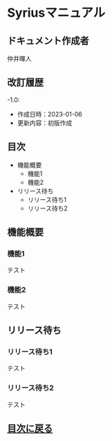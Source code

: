 # Syriusマニュアル

## ドキュメント作成者
仲井暉人

## 改訂履歴
-1.0:
  - 作成日時：2023-01-06
  - 更新内容：初版作成

## 目次

- 機能概要
    - 機能1
    - 機能2
- リリース待ち
  - リリース待ち1
  - リリース待ち2


## 機能概要

### 機能1
テスト
### 機能2
テスト

## リリース待ち

### リリース待ち1
テスト
### リリース待ち2
テスト

## [目次に戻る](#目次)